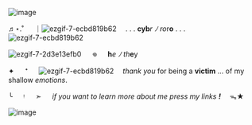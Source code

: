  ![image](https://files.catbox.moe/d2e49g.png)



♬⋆.˚ 　 ｜![ezgif-7-ecbd819b62](https://file.garden/Zj8MKPoh-G9Y8EJE/pixels/blue/IMG_6206.gif)　 . . . **cyb***r* *ﾉ* *ro*r**o** . . .  ![ezgif-7-ecbd819b62](https://file.garden/Zj8MKPoh-G9Y8EJE/pixels/blue/IMG_6207.gif)
 
![ezgif-7-2d3e13efb0](https://files.catbox.moe/khpg1p.gif)
 　 𖦹 　 **h***e* *ﾉ* *th***e**y

✦ 　 ⁺ 　 ![ezgif-7-ecbd819b62](https://64.media.tumblr.com/597420e68695eb5d2d1ab285d4c7ebeb/tumblr_inline_q1n1krFmA81wd8xpo_500.png)
  　*thank you* for being a **victim** ... of my shallow *emotions*.

╰ 　 ᵎ 　 ➣ 　 *if you want to learn more about me press my links* ***!***　 ᯓ★



![image](https://files.catbox.moe/7ddnle.png)

















